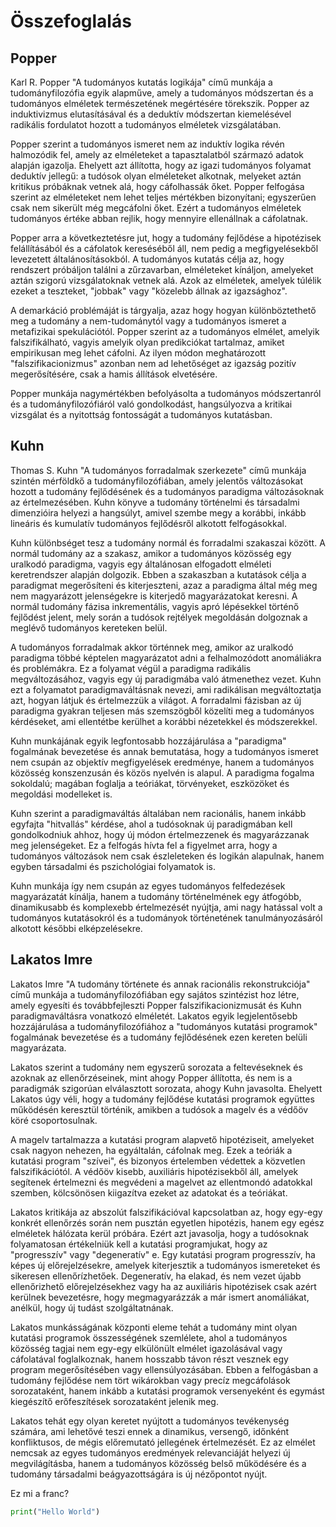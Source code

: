 # Összefoglalás

## Popper

Karl R. Popper "A tudományos kutatás logikája" című munkája a tudományfilozófia egyik alapműve, amely a tudományos módszertan és a tudományos elméletek természetének megértésére törekszik. Popper az induktivizmus elutasításával és a deduktív módszertan kiemelésével radikális fordulatot hozott a tudományos elméletek vizsgálatában.

Popper szerint a tudományos ismeret nem az induktív logika révén halmozódik fel, amely az elméleteket a tapasztalatból származó adatok alapján igazolja. Ehelyett azt állította, hogy az igazi tudományos folyamat deduktív jellegű: a tudósok olyan elméleteket alkotnak, melyeket aztán kritikus próbáknak vetnek alá, hogy cáfolhassák őket. Popper felfogása szerint az elméleteket nem lehet teljes mértékben bizonyítani; egyszerűen csak nem sikerült még megcáfolni őket. Ezért a tudományos elméletek tudományos értéke abban rejlik, hogy mennyire ellenállnak a cáfolatnak.

Popper arra a következtetésre jut, hogy a tudomány fejlődése a hipotézisek felállításából és a cáfolatok kereséséből áll, nem pedig a megfigyelésekből levezetett általánosításokból. A tudományos kutatás célja az, hogy rendszert próbáljon találni a zűrzavarban, elméleteket kínáljon, amelyeket aztán szigorú vizsgálatoknak vetnek alá. Azok az elméletek, amelyek túlélik ezeket a teszteket, "jobbak" vagy "közelebb állnak az igazsághoz".

A demarkáció problémáját is tárgyalja, azaz hogy hogyan különböztethető meg a tudomány a nem-tudománytól vagy a tudományos ismeret a metafizikai spekulációtól. Popper szerint az a tudományos elmélet, amelyik falszifikálható, vagyis amelyik olyan predikciókat tartalmaz, amiket empirikusan meg lehet cáfolni. Az ilyen módon meghatározott "falszifikacionizmus" azonban nem ad lehetőséget az igazság pozitív megerősítésére, csak a hamis állítások elvetésére.

Popper munkája nagymértékben befolyásolta a tudományos módszertanról és a tudományfilozófiáról való gondolkodást, hangsúlyozva a kritikai vizsgálat és a nyitottság fontosságát a tudományos kutatásban.

## Kuhn

Thomas S. Kuhn "A tudományos forradalmak szerkezete" című munkája szintén mérföldkő a tudományfilozófiában, amely jelentős változásokat hozott a tudomány fejlődésének és a tudományos paradigma változásoknak az értelmezésében. Kuhn könyve a tudomány történelmi és társadalmi dimenzióira helyezi a hangsúlyt, amivel szembe megy a korábbi, inkább lineáris és kumulatív tudományos fejlődésről alkotott felfogásokkal.

Kuhn különbséget tesz a tudomány normál és forradalmi szakaszai között. A normál tudomány az a szakasz, amikor a tudományos közösség egy uralkodó paradigma, vagyis egy általánosan elfogadott elméleti keretrendszer alapján dolgozik. Ebben a szakaszban a kutatások célja a paradigmat megerősíteni és kiterjeszteni, azaz a paradigma által még meg nem magyarázott jelenségekre is kiterjedő magyarázatokat keresni. A normál tudomány fázisa inkrementális, vagyis apró lépésekkel történő fejlődést jelent, mely során a tudósok rejtélyek megoldásán dolgoznak a meglévő tudományos kereteken belül.

A tudományos forradalmak akkor történnek meg, amikor az uralkodó paradigma többé képtelen magyarázatot adni a felhalmozódott anomáliákra és problémákra. Ez a folyamat végül a paradigma radikális megváltozásához, vagyis egy új paradigmába való átmenethez vezet. Kuhn ezt a folyamatot paradigmaváltásnak nevezi, ami radikálisan megváltoztatja azt, hogyan látjuk és értelmezzük a világot. A forradalmi fázisban az új paradigma gyakran teljesen más szemszögből közelíti meg a tudományos kérdéseket, ami ellentétbe kerülhet a korábbi nézetekkel és módszerekkel.

Kuhn munkájának egyik legfontosabb hozzájárulása a "paradigma" fogalmának bevezetése és annak bemutatása, hogy a tudományos ismeret nem csupán az objektív megfigyelések eredménye, hanem a tudományos közösség konszenzusán és közös nyelvén is alapul. A paradigma fogalma sokoldalú; magában foglalja a teóriákat, törvényeket, eszközöket és megoldási modelleket is.

Kuhn szerint a paradigmaváltás általában nem racionális, hanem inkább egyfajta "hitvallás" kérdése, ahol a tudósoknak új paradigmában kell gondolkodniuk ahhoz, hogy új módon értelmezzenek és magyarázzanak meg jelenségeket. Ez a felfogás hívta fel a figyelmet arra, hogy a tudományos változások nem csak észleleteken és logikán alapulnak, hanem egyben társadalmi és pszichológiai folyamatok is.

Kuhn munkája így nem csupán az egyes tudományos felfedezések magyarázatát kínálja, hanem a tudomány történelmének egy átfogóbb, dinamikusabb és komplexebb értelmezését nyújtja, ami nagy hatással volt a tudományos kutatásokról és a tudományok történetének tanulmányozásáról alkotott későbbi elképzelésekre.

## Lakatos Imre

Lakatos Imre "A tudomány története és annak racionális rekonstrukciója" című munkája a tudományfilozófiában egy sajátos szintézist hoz létre, amely egyesíti és továbbfejleszti Popper falszifikacionizmusát és Kuhn paradigmaváltásra vonatkozó elméletét. Lakatos egyik legjelentősebb hozzájárulása a tudományfilozófiához a "tudományos kutatási programok" fogalmának bevezetése és a tudomány fejlődésének ezen kereten belüli magyarázata.

Lakatos szerint a tudomány nem egyszerű sorozata a feltevéseknek és azoknak az ellenőrzéseinek, mint ahogy Popper állította, és nem is a paradigmák szigorúan elválasztott sorozata, ahogy Kuhn javasolta. Ehelyett Lakatos úgy véli, hogy a tudomány fejlődése kutatási programok együttes működésén keresztül történik, amikben a tudósok a magelv és a védőöv köré csoportosulnak.

A magelv tartalmazza a kutatási program alapvető hipotéziseit, amelyeket csak nagyon nehezen, ha egyáltalán, cáfolnak meg. Ezek a teóriák a kutatási program "szívei", és bizonyos értelemben védettek a közvetlen falszifikációtól. A védőöv kisebb, auxiliáris hipotézisekből áll, amelyek segítenek értelmezni és megvédeni a magelvet az ellentmondó adatokkal szemben, kölcsönösen kiigazítva ezeket az adatokat és a teóriákat.

Lakatos kritikája az abszolút falszifikációval kapcsolatban az, hogy egy-egy konkrét ellenőrzés során nem pusztán egyetlen hipotézis, hanem egy egész elméletek hálózata kerül próbára. Ezért azt javasolja, hogy a tudósoknak folyamatosan értékelniük kell a kutatási programjukat, hogy az "progresszív" vagy "degeneratív" e. Egy kutatási program progresszív, ha képes új előrejelzésekre, amelyek kiterjesztik a tudományos ismereteket és sikeresen ellenőrízhetőek. Degeneratív, ha elakad, és nem vezet újabb ellenőrizhető előrejelzésekhez vagy ha az auxiliáris hipotézisek csak azért kerülnek bevezetésre, hogy megmagyarázzák a már ismert anomáliákat, anélkül, hogy új tudást szolgáltatnának.

Lakatos munkásságának központi eleme tehát a tudomány mint olyan kutatási programok összességének szemlélete, ahol a tudományos közösség tagjai nem egy-egy elkülönült elmélet igazolásával vagy cáfolatával foglalkoznak, hanem hosszabb távon részt vesznek egy program megerősítésében vagy ellensúlyozásában. Ebben a felfogásban a tudomány fejlődése nem tört wikárokban vagy precíz megcáfolások sorozataként, hanem inkább a kutatási programok versenyeként és egymást kiegészítő erőfeszítések sorozataként jelenik meg.

Lakatos tehát egy olyan keretet nyújtott a tudományos tevékenység számára, ami lehetővé teszi ennek a dinamikus, versengő, időnként konfliktusos, de mégis előremutató jellegének értelmezését. Ez az elmélet nemcsak az egyes tudományos eredmények relevanciáját helyezi új megvilágításba, hanem a tudományos közösség belső működésére és a tudomány társadalmi beágyazottságára is új nézőpontot nyújt.

Ez mi a franc?

```python
print("Hello World")
```